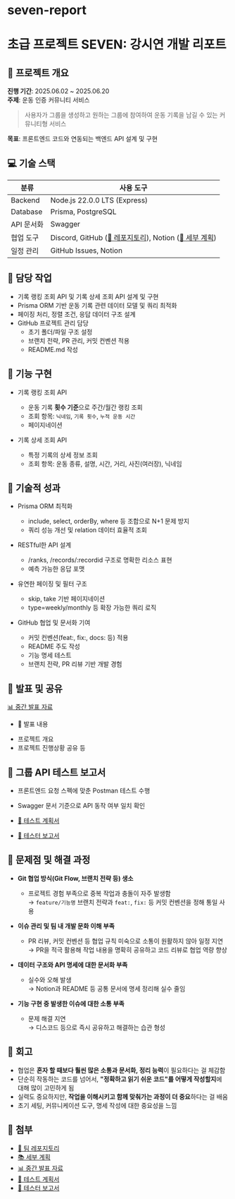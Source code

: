 # seven-report
# 초급 프로젝트 SEVEN: 강시연 개발 리포트

## 📌 프로젝트 개요  
**진행 기간**: 2025.06.02 ~ 2025.06.20  
**주제**: 운동 인증 커뮤니티 서비스  
> 사용자가 그룹을 생성하고 원하는 그룹에 참여하여 운동 기록을 남길 수 있는 커뮤니티형 서비스  

**목표**: 프론트엔드 코드와 연동되는 백엔드 API 설계 및 구현

## 💻 기술 스택

| **분류** | **사용 도구** |
| --- | --- |
| Backend | Node.js 22.0.0 LTS (Express) |
| Database | Prisma, PostgreSQL |
| API 문서화 | Swagger |
| 협업 도구 | Discord, GitHub ([🔗 레포지토리](https://github.com/singnyeo/nb02-seven-team2)), Notion ([📃 세부 계획](https://www.notion.so/206fca01d5c980689666cc5d59fbef08?pvs=21)) |
| 일정 관리 | GitHub Issues, Notion |


## 📌 담당 작업

- 기록 랭킹 조회 API 및 기록 상세 조회 API 설계 및 구현
- Prisma ORM 기반 운동 기록 관련 데이터 모델 및 쿼리 최적화
- 페이징 처리, 정렬 조건, 응답 데이터 구조 설계
- GitHub 프로젝트 관리 담당
  - 초기 폴더/파일 구조 설정
  - 브랜치 전략, PR 관리, 커밋 컨벤션 적용
  - README.md 작성


## 🚀 기능 구현

- 기록 랭킹 조회 API
  - 운동 기록 **횟수 기준**으로 주간/월간 랭킹 조회
  - 조회 항목: `닉네임`, `기록 횟수`, `누적 운동 시간`
  - 페이지네이션

- 기록 상세 조회 API
  - 특정 기록의 상세 정보 조회
  - 조회 항목: 운동 종류, 설명, 시간, 거리, 사진(여러장), 닉네임

## 🧠 기술적 성과 
- Prisma ORM 최적화
  - include, select, orderBy, where 등 조합으로 N+1 문제 방지
  - 쿼리 성능 개선 및 relation 데이터 효율적 조회

- RESTful한 API 설계
  - /ranks, /records/:recordid 구조로 명확한 리소스 표현
  - 예측 가능한 응답 포맷

- 유연한 페이징 및 필터 구조
  - skip, take 기반 페이지네이션
  - type=weekly/monthly 등 확장 가능한 쿼리 로직

- GitHub 협업 및 문서화 기여
  - 커밋 컨벤션(feat:, fix:, docs: 등) 적용
  - README 주도 작성
  - 기능 명세 테스트
  - 브랜치 전략, PR 리뷰 기반 개발 경험

## 🎤 발표 및 공유

[📊 중간 발표 자료 ](https://www.miricanvas.com/v/14qg1rp)

* 📢 발표 내용 

-  프로젝트 개요
-  프로젝트 진행상황 공유 등


## 🧪 그룹 API 테스트 보고서

- 프론트엔드 요청 스펙에 맞춘 Postman 테스트 수행  
- Swagger 문서 기준으로 API 동작 여부 일치 확인 

- [🔗 테스트 계획서](https://www.notion.so/seven-210a1c7d0d6a80269a25f5476a37c7a3?source=copy_link)  
- [🔗 테스터 보고서](https://www.notion.so/seven-217a1c7d0d6a80388cdbc33daf0f60da?source=copy_link)

## 🧩 문제점 및 해결 과정

- **Git 협업 방식(Git Flow, 브랜치 전략 등) 생소**  
  - 프로젝트 경험 부족으로 중복 작업과 충돌이 자주 발생함  
  → `feature/기능명` 브랜치 전략과 `feat:`, `fix:` 등 커밋 컨벤션을 정해 통일 사용  

- **이슈 관리 및 팀 내 개발 문화 이해 부족**  
  - PR 리뷰, 커밋 컨벤션 등 협업 규칙 미숙으로 소통이 원활하지 않아 일정 지연  
  → PR을 적극 활용해 작업 내용을 명확히 공유하고 코드 리뷰로 협업 역량 향상  

- **데이터 구조와 API 명세에 대한 문서화 부족**  
  - 실수와 오해 발생  
  → Notion과 README 등 공통 문서에 명세 정리해 실수 줄임  

- **기능 구현 중 발생한 이슈에 대한 소통 부족**  
  - 문제 해결 지연  
  → 디스코드 등으로 즉시 공유하고 해결하는 습관 형성  


## 🔁 회고

- 협업은 **혼자 할 때보다 훨씬 많은 소통과 문서화, 정리 능력**이 필요하다는 걸 체감함
- 단순히 작동하는 코드를 넘어서, **"정확하고 읽기 쉬운 코드"를 어떻게 작성할지**에 대해 많이 고민하게 됨
- 실력도 중요하지만, **작업을 이해시키고 함께 맞춰가는 과정이 더 중요**하다는 걸 배움
- 초기 세팅, 커뮤니케이션 도구, 명세 작성에 대한 중요성을 느낌


## 📎 첨부 
- [🔗 팀 레포지토리](https://github.com/singnyeo/nb02-seven-team2)
- [📚 세부 계획](https://www.notion.so/206fca01d5c980689666cc5d59fbef08?pvs=21)
- [📊 중간 발표 자료](https://www.miricanvas.com/v/14qg1rp)
- [🔗 테스트 계획서](https://www.notion.so/seven-210a1c7d0d6a80269a25f5476a37c7a3?source=copy_link)  
- [🔗 테스터 보고서](https://www.notion.so/seven-217a1c7d0d6a80388cdbc33daf0f60da?source=copy_link)
